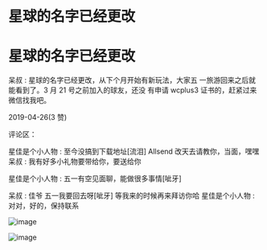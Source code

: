 # 星球的名字已经更改

# 星球的名字已经更改

呆叔 : 星球的名字已经更改，从下个月开始有新玩法，大家五 一旅游回来之后就能看到了。3 月 21 号之前加入的球友，还没 有申请 wcplus3 证书的，赶紧过来微信找我吧。

2019-04-26(3 赞)

评论区：

星佳是个小人物 : 至今没搞到下载地址[流泪] Allsend 改天去请教你，当面，嘿嘿 呆叔 : 我有好多小礼物要带给你，要送给你

星佳是个小人物 : 五一有空见面聊，能做很多事情[呲牙]

呆叔 : 佳爷 五一我要回去呀[呲牙] 等我来的时候再来拜访你哈 星佳是个小人物 : 对对，好的，保持联系

![image](img/Image_055.png)

![image](img/Image_056.png)